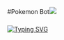 #Pokemon Bot![](https://github.com/blackcater/blackcater/raw/main/images/Hi.gif)
###
[![Typing SVG](https://readme-typing-svg.herokuapp.com?font=Fira+Code&letterSpacing=letter-spacing%3A+-1px;&pause=1000&color=000000&center=%D0%9B%D0%9E%D0%96%D0%AC&vCenter=%D0%9B%D0%9E%D0%96%D0%AC&multiline=true&repeat=%D0%B8%D1%81%D1%82%D0%B8%D0%BD%D0%BD%D1%8B%D0%B9&random=%D0%9B%D0%9E%D0%96%D0%AC&width=435&lines=%D0%A1%D1%80%D0%B0%D0%B7%D0%B8%D1%81%D1%8C+%D1%81+%D0%B4%D1%80%D1%83%D0%B7%D1%8C%D1%8F%D0%BC%D0%B8+%D0%B8+%D0%BF%D1%80%D0%BE%D0%BA%D0%B0%D1%87%D0%B0%D0%B9+%D1%81%D0%B2%D0%BE%D0%B5%D0%B3%D0%BE;%D0%A3%D0%BD%D0%B8%D0%BA%D0%B0%D0%BB%D1%8C%D0%BD%D0%BE%D0%B3%D0%BE+%D0%BF%D0%BE%D0%BA%D0%B5%D0%BC%D0%BE%D0%BD%D0%B0+%D0%B2+Telegram!+)](https://git.io/typing-svg)
###




